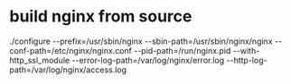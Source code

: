 # build nginx from source
./configure --prefix=/usr/sbin/nginx --sbin-path=/usr/sbin/nginx/nginx --conf-path=/etc/nginx/nginx.conf --pid-path=/run/nginx.pid --with-http_ssl_module --error-log-path=/var/log/nginx/error.log --http-log-path=/var/log/nginx/access.log
